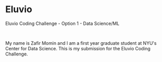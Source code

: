 # Eluvio
Eluvio Coding Challenge - Option 1 - Data Science/ML

<br/>

My name is Zafir Momin and I am a first year graduate student at NYU's Center for Data Science. This is my submission for the Eluvio Coding Challenge.
